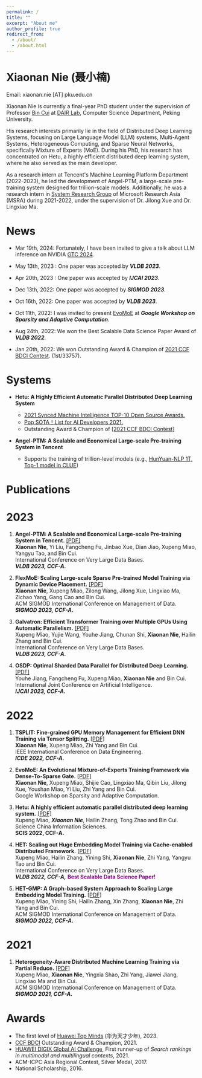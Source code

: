 ```yaml
---
permalink: /
title: ""
excerpt: "About me"
author_profile: true
redirect_from: 
  - /about/
  - /about.html
---
```

Xiaonan Nie (聂小楠)
====
Email: xiaonan.nie [AT] pku.edu.cn

Xiaonan Nie is currently a final-year PhD student under the supervision of Professor [Bin Cui](https://cuibinpku.github.io) at [DAIR Lab](https://github.com/PKU-DAIR), Computer Science Department, Peking University.  

His research interests primarily lie in the field of Distributed Deep Learning Systems, focusing on Large Language Model (LLM) systems, Multi-Agent Systems, Heterogeneous Computing, and Sparse Neural Networks, specifically Mixture of Experts (MoE). During his PhD, his research has concentrated on Hetu, a highly efficient distributed deep learning system, where he also served as the main developer.


As a research intern at Tencent's Machine Learning Platform Department (2022-2023), he led the development of Angel-PTM, a large-scale pre-training system designed for trillion-scale models. Additionally, he was a research intern in [System Research Group](https://www.microsoft.com/en-us/research/group/systems-and-networking-research-group-asia/) of Microsoft Research Asia (MSRA) during 2021-2022, under the supervision of Dr. Jilong Xue and Dr. Lingxiao Ma.

<!-- Now, I am interned at the Machine Learning Platform Department (MLPD) of TEG at Tencent, where I lead the development of a Large-Scale Pre-training System. 
Previous, I was a research intern in [System Research Group](https://www.microsoft.com/en-us/research/group/systems-and-networking-research-group-asia/) of Microsoft Research Asia (MSRA), working with [Lingxiao Ma](https://xysmlx.github.io), [Jilong Xue](https://www.microsoft.com/en-us/research/people/jxue/), [Shijie Cao](https://www.microsoft.com/en-us/research/people/shijiecao/) and [Youshan Miao](https://www.microsoft.com/en-us/research/people/yomia/), where we focused on training sparse MoE models efficiently. -->

News
=====

+ Mar 19th, 2024: Fortunately, I have been invited to give a talk about LLM inference on NVIDIA [GTC 2024](https://www.nvidia.com/gtc/).
  
+ May 13th, 2023 : One paper was accepted by ***VLDB 2023***.

+ Apr 20th, 2023 : One paper was accepted by ***IJCAI 2023***.

+ Dec 13th, 2022: One paper was accepted by ***SIGMOD 2023***.

+ Oct 16th, 2022: One paper was accepted by ***VLDB 2023***.
  
+ Oct 11th, 2022: I was invited to present [EvoMoE](https://arxiv.org/abs/2112.14397) at ***Google Workshop on Sparsity and Adaptive Computation***.
<!-- + (https://rsvp.withgoogle.com/events/googleworkshopsparsityadaptivecomputation-2022). -->

+ Aug 24th, 2022: We won the Best Scalable Data Science Paper Award of ***VLDB 2022***.
<!-- + (https://vldb.org/2022/?conference-awards)! -->

+ Jan 20th, 2022: We won Outstanding Award & Champion of [2021 CCF BDCI Contest](https://mp.weixin.qq.com/s/hSoDMVMZApQxaiNqh2jUSg). (1st/33757).

Systems
=====
+ **Hetu: A Highly Efficient Automatic Parallel Distributed Deep Learning System**
  + [2021 Synced Machine Intelligence TOP-10 Open Source Awards.](https://www.jiqizhixin.com/awards/2021/events)
  + [Pop SOTA！List for AI Developers 2021.](https://mp.weixin.qq.com/s/jHkF9UpgEn1MLZpRH2FOaA)
  + Outstanding Award & Champion of [[2021 CCF BDCI Contest]](https://mp.weixin.qq.com/s/hSoDMVMZApQxaiNqh2jUSg)


+ **Angel-PTM: A Scalable and Economical Large-scale Pre-training System in Tencent**
  + Supports the training of trillion-level models (e.g., [HunYuan-NLP 1T, Top-1 model in CLUE](https://cluebenchmarks.com/rank.html))
  


Publications
=====

2023
======
1. **Angel-PTM: A Scalable and Economical Large-scale Pre-training System in Tencent.** [[PDF]](https://arxiv.org/pdf/2303.02868.pdf)<br>
   **Xiaonan Nie**,  Yi Liu, Fangcheng Fu, Jinbao Xue, Dian Jiao, Xupeng Miao, Yangyu Tao, and Bin Cui.<br>
   International Conference on Very Large Data Bases. <br>
   ***VLDB 2023, CCF-A.*** 

2. **FlexMoE: Scaling Large-scale Sparse Pre-trained Model Training via Dynamic Device Placement.** [[PDF]](https://arxiv.org/abs/2304.03946)<br>
  **Xiaonan Nie**,  Xupeng Miao, Zilong Wang,  Jilong Xue, Lingxiao Ma, Zichao Yang, Gang Cao and Bin Cui.<br>
  ACM SIGMOD International Conference on Management of Data. <br>
  ***SIGMOD 2023, CCF-A.***

1. **Galvatron: Efficient Transformer Training over Multiple GPUs Using Automatic Parallelism.** [[PDF]](https://arxiv.org/abs/2211.13878)<br>
  Xupeng Miao, Yujie Wang, Youhe Jiang,  Chunan Shi, **Xiaonan Nie**, Hailin Zhang and Bin Cui.<br>
  International Conference on Very Large Data Bases. <br>
  ***VLDB 2023, CCF-A.*** 

1. **OSDP: Optimal Sharded Data Parallel for Distributed Deep Learning.** [[PDF]](https://arxiv.org/abs/2209.13258)<br>
  Youhe Jiang,  Fangcheng Fu, Xupeng Miao, **Xiaonan Nie** and Bin Cui.<br>
  International Joint Conference on Artificial Intelligence. <br>
  ***IJCAI 2023, CCF-A.***

2022
======
1. **TSPLIT: Fine-grained GPU Memory Management for Efficient DNN Training via Tensor Splitting.** [[PDF]](https://ieeexplore.ieee.org/document/9835178)<br>
  **Xiaonan Nie**,  Xupeng Miao, Zhi Yang and Bin Cui.<br>
  IEEE International Conference on Data Engineering. <br>
  ***ICDE 2022, CCF-A.*** <br>

2. **EvoMoE: An Evolutional Mixture-of-Experts Training Framework via Dense-To-Sparse Gate.** [[PDF]](https://arxiv.org/abs/2112.14397)<br>
  **Xiaonan Nie**, Xupeng Miao, Shijie Cao, Lingxiao Ma, Qibin Liu, Jilong Xue, Youshan Miao, Yi Liu, Zhi Yang and Bin Cui.<br>
  Google Workshop on Sparsity and Adaptive Computation. <br>

3. **Hetu: A highly efficient automatic parallel distributed deep learning system.** [[PDF]](http://scis.scichina.com/en/2023/117101.pdf)<br>
  Xupeng Miao, ***Xiaonan Nie***, Hailin Zhang, Tong Zhao and Bin Cui.<br>
  Science China Information Sciences.<br>
  **SCIS 2022, CCF-A.** <br>

4. **HET: Scaling out Huge Embedding Model Training via Cache-enabled Distributed Framework.** [[PDF]](https://dl.acm.org/doi/10.14778/3489496.3489511) <br>
  Xupeng Miao, Hailin Zhang, Yining Shi,  **Xiaonan Nie**, Zhi Yang, Yangyu Tao and Bin Cui. <br>
  International Conference on Very Large Data Bases. <br>
  ***VLDB 2022, CCF-A,*** **<font color=purple>Best Scalable Data Science Paper!</font>**

5. **HET-GMP: A Graph-based System Approach to Scaling Large Embedding Model Training.** [[PDF]](https://dl.acm.org/doi/10.1145/3514221.3517902)<br>
  Xupeng Miao, Yining Shi, Hailin Zhang,  Xin Zhang, **Xiaonan Nie**, Zhi Yang and Bin Cui.<br>
  ACM SIGMOD International Conference on Management of Data. <br>
  ***SIGMOD 2022, CCF-A.***



2021
=====
1. **Heterogeneity-Aware Distributed Machine Learning Training via Partial Reduce.** [[PDF]](https://dl.acm.org/doi/10.1145/3448016.3452773)<br>
  Xupeng Miao, **Xiaonan Nie**, Yingxia Shao, Zhi Yang, Jiawei Jiang, Lingxiao Ma and Bin Cui.<br>
  ACM SIGMOD International Conference on Management of Data.<br> 
  ***SIGMOD 2021, CCF-A.*** <br>

Awards
====
+ The first level of [Huawei Top Minds](https://career.huawei.com/reccampportal/portal5/topminds.html) (华为天才少年), 2023.
+ [CCF BDCI](https://www.datafountain.cn/special/BDCI2021) Outstanding Award & Champion, 2021.
+ [HUAWEI DIGIX Global AI Challenge](https://developer.huawei.com/consumer/cn/activity/digixActivity/digixWinnersDetail/201621215957378831), First runner-up of *Search rankings in multimodal and multilingual contexts*, 2021.
+ ACM-ICPC Asia Regional Contest, Silver Medal, 2017.
+ National Scholarship, 2016.